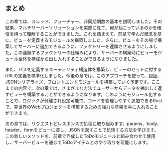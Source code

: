 ## まとめ

この章では、スレッド、フューチャー、非同期関数の基本を説明しました。その結果、マルチサーバーソリューションを実際に見て、何が起こっているのかを確信を持って理解することができました。これを踏まえて、前章で学んだ概念を基に、ビューを定義するモジュールを構築しました。さらに、ビューをその場で構築してサーバーに追加できるように、ファクトリーを連鎖させるようにしました。この連鎖するファクトリーの仕組みにより、サーバーの構築時にビューモジュール全体を構成から出し入れすることができるようになりました。

また、パスを定義するユーティリティ構造体を構築し、ビューのセットに対するURLの定義を標準化しました。今後の章では、このアプローチを使って、認証、JSONシリアライズ、フロントエンドモジュールを構築していく予定です。ここまでの内容で、次の章では、さまざまな方法でユーザーからデータを抽出して返すビューを構築することができるようになります。このようにモジュール化することで、ロジックが分離され設定可能で、コードを管理しやすく追加できるRustで、実世界のWebプロジェクトを構築するための強力な基盤を手に入れることができます。

次の章では、リクエストとレスポンスの処理に取り組みます。params、body、header、formをビューに渡し、JSONを返すことで処理する方法を学びます。この新しいメソッドを、前章で作成したToDoモジュールと組み合わせて使用し、サーバービューを通じてToDoアイテムとのやり取りを可能にします。
